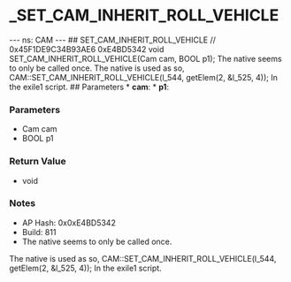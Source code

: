 # _SET_CAM_INHERIT_ROLL_VEHICLE

--- ns: CAM --- ## SET_CAM_INHERIT_ROLL_VEHICLE  // 0x45F1DE9C34B93AE6 0xE4BD5342 void SET_CAM_INHERIT_ROLL_VEHICLE(Cam cam, BOOL p1);  The native seems to only be called once. The native is used as so, CAM::SET_CAM_INHERIT_ROLL_VEHICLE(l_544, getElem(2, &l_525, 4)); In the exile1 script.  ## Parameters * **cam**: * **p1**:

### Parameters
* Cam cam
* BOOL p1

### Return Value
* void

### Notes
* AP Hash: 0x0xE4BD5342
* Build: 811
* The native seems to only be called once.

The native is used as so,
CAM::SET_CAM_INHERIT_ROLL_VEHICLE(l_544, getElem(2, &l_525, 4));
In the exile1 script.

